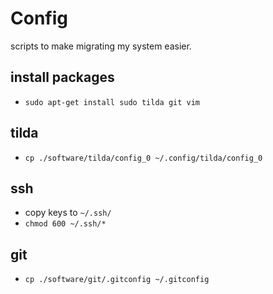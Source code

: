 # Config

scripts to make migrating my system easier.

## install packages

- `sudo apt-get install sudo tilda git vim`

## tilda

- `cp ./software/tilda/config_0 ~/.config/tilda/config_0`

## ssh

- copy keys to `~/.ssh/`
- `chmod 600 ~/.ssh/*`

## git

- `cp ./software/git/.gitconfig ~/.gitconfig`


